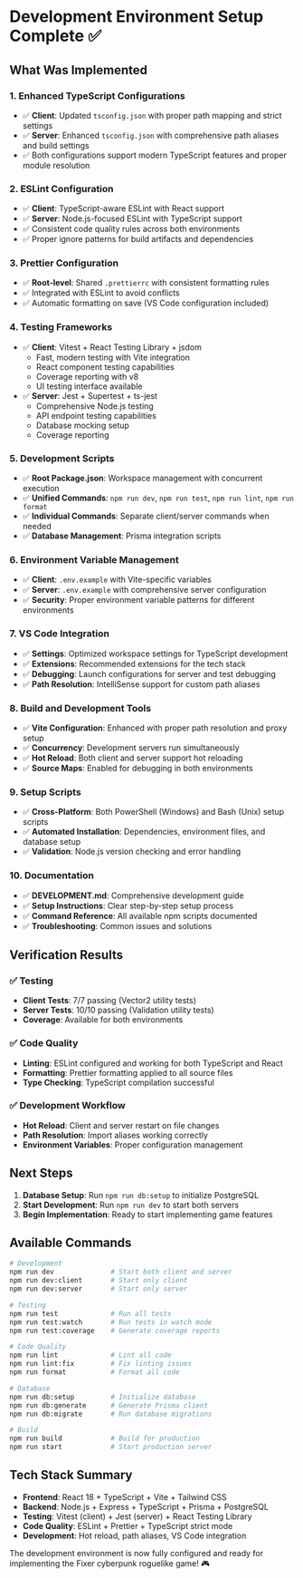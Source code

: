 # Development Environment Setup Complete ✅

## What Was Implemented

### 1. Enhanced TypeScript Configurations
- ✅ **Client**: Updated `tsconfig.json` with proper path mapping and strict settings
- ✅ **Server**: Enhanced `tsconfig.json` with comprehensive path aliases and build settings
- ✅ Both configurations support modern TypeScript features and proper module resolution

### 2. ESLint Configuration
- ✅ **Client**: TypeScript-aware ESLint with React support
- ✅ **Server**: Node.js-focused ESLint with TypeScript support
- ✅ Consistent code quality rules across both environments
- ✅ Proper ignore patterns for build artifacts and dependencies

### 3. Prettier Configuration
- ✅ **Root-level**: Shared `.prettierrc` with consistent formatting rules
- ✅ Integrated with ESLint to avoid conflicts
- ✅ Automatic formatting on save (VS Code configuration included)

### 4. Testing Frameworks
- ✅ **Client**: Vitest + React Testing Library + jsdom
  - Fast, modern testing with Vite integration
  - React component testing capabilities
  - Coverage reporting with v8
  - UI testing interface available
- ✅ **Server**: Jest + Supertest + ts-jest
  - Comprehensive Node.js testing
  - API endpoint testing capabilities
  - Database mocking setup
  - Coverage reporting

### 5. Development Scripts
- ✅ **Root Package.json**: Workspace management with concurrent execution
- ✅ **Unified Commands**: `npm run dev`, `npm run test`, `npm run lint`, `npm run format`
- ✅ **Individual Commands**: Separate client/server commands when needed
- ✅ **Database Management**: Prisma integration scripts

### 6. Environment Variable Management
- ✅ **Client**: `.env.example` with Vite-specific variables
- ✅ **Server**: `.env.example` with comprehensive server configuration
- ✅ **Security**: Proper environment variable patterns for different environments

### 7. VS Code Integration
- ✅ **Settings**: Optimized workspace settings for TypeScript development
- ✅ **Extensions**: Recommended extensions for the tech stack
- ✅ **Debugging**: Launch configurations for server and test debugging
- ✅ **Path Resolution**: IntelliSense support for custom path aliases

### 8. Build and Development Tools
- ✅ **Vite Configuration**: Enhanced with proper path resolution and proxy setup
- ✅ **Concurrency**: Development servers run simultaneously
- ✅ **Hot Reload**: Both client and server support hot reloading
- ✅ **Source Maps**: Enabled for debugging in both environments

### 9. Setup Scripts
- ✅ **Cross-Platform**: Both PowerShell (Windows) and Bash (Unix) setup scripts
- ✅ **Automated Installation**: Dependencies, environment files, and database setup
- ✅ **Validation**: Node.js version checking and error handling

### 10. Documentation
- ✅ **DEVELOPMENT.md**: Comprehensive development guide
- ✅ **Setup Instructions**: Clear step-by-step setup process
- ✅ **Command Reference**: All available npm scripts documented
- ✅ **Troubleshooting**: Common issues and solutions

## Verification Results

### ✅ Testing
- **Client Tests**: 7/7 passing (Vector2 utility tests)
- **Server Tests**: 10/10 passing (Validation utility tests)
- **Coverage**: Available for both environments

### ✅ Code Quality
- **Linting**: ESLint configured and working for both TypeScript and React
- **Formatting**: Prettier formatting applied to all source files
- **Type Checking**: TypeScript compilation successful

### ✅ Development Workflow
- **Hot Reload**: Client and server restart on file changes
- **Path Resolution**: Import aliases working correctly
- **Environment Variables**: Proper configuration management

## Next Steps

1. **Database Setup**: Run `npm run db:setup` to initialize PostgreSQL
2. **Start Development**: Run `npm run dev` to start both servers
3. **Begin Implementation**: Ready to start implementing game features

## Available Commands

```bash
# Development
npm run dev              # Start both client and server
npm run dev:client       # Start only client
npm run dev:server       # Start only server

# Testing
npm run test             # Run all tests
npm run test:watch       # Run tests in watch mode
npm run test:coverage    # Generate coverage reports

# Code Quality
npm run lint             # Lint all code
npm run lint:fix         # Fix linting issues
npm run format           # Format all code

# Database
npm run db:setup         # Initialize database
npm run db:generate      # Generate Prisma client
npm run db:migrate       # Run database migrations

# Build
npm run build            # Build for production
npm run start            # Start production server
```

## Tech Stack Summary

- **Frontend**: React 18 + TypeScript + Vite + Tailwind CSS
- **Backend**: Node.js + Express + TypeScript + Prisma + PostgreSQL
- **Testing**: Vitest (client) + Jest (server) + React Testing Library
- **Code Quality**: ESLint + Prettier + TypeScript strict mode
- **Development**: Hot reload, path aliases, VS Code integration

The development environment is now fully configured and ready for implementing the Fixer cyberpunk roguelike game! 🎮